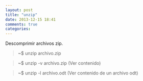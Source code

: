 ```yaml
---
layout: post
title: "unzip"
date: 2013-12-15 18:41
comments: true
categories: 
---
```

Descomprimir archivos zip.

>~$ unzip archivo.zip

>~$ unzip -v archivo.zip (Ver contenido)

>~$ unzip -l archivo.odt (Ver contenido de un archivo odt)


